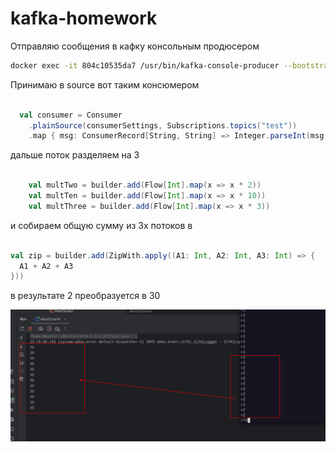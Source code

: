 # kafka-homework


Отправляю сообщения в кафку консольным продюсером

```sh
docker exec -it 804c10535da7 /usr/bin/kafka-console-producer --bootstrap-server localhost:29093 --topic test  
```

Принимаю в source вот таким консюмером

```scala

  val consumer = Consumer
    .plainSource(consumerSettings, Subscriptions.topics("test"))
    .map { msg: ConsumerRecord[String, String] => Integer.parseInt(msg.value()) }

```

дальше поток разделяем на 3

```scala

    val multTwo = builder.add(Flow[Int].map(x => x * 2))
    val multTen = builder.add(Flow[Int].map(x => x * 10))
    val multThree = builder.add(Flow[Int].map(x => x * 3))

```

и собираем общую сумму из 3х потоков в

```scala

val zip = builder.add(ZipWith.apply((A1: Int, A2: Int, A3: Int) => {
  A1 + A2 + A3
}))

```

в результате 2 преобразуется в 30

![2024-12-01_23-30.png](2024-12-01_23-30.png)